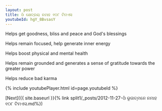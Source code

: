 ```yaml
---
layout: post
title: ଓଁ କ୍ଷେତ୍ରୟ ନମାହ ୧୦୮ ଟିମଏସ
youtubeId: hgY_8BvsasY
---
```

 
 
Helps get goodness, bliss and peace and God's blessings
 
Helps remain focused, help generate inner energy 
 
Helps boost physical and mental health 
 
Helps remain grounded and generates a sense of gratitude towards the greater power 
 
Helps reduce bad karma
 
 
 
 


{% include youtubePlayer.html id=page.youtubeId %}
 
[Next]({{ site.baseurl }}{% link  split1/_posts/2012-11-27-ଓଁ ଭୂତାତ୍ମନେ ନମାହ ୧୦୮ ଟିମଏସ.md%})
 
